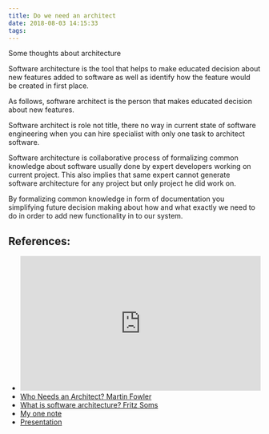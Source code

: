 ```yaml
---
title: Do we need an architect
date: 2018-08-03 14:15:33
tags:
---
```

Some thoughts about architecture

Software architecture is the tool that helps to make educated decision about new features added to software as well as identify how the feature would be created in first place.

As follows, software architect is the person that makes educated decision about new features.

Software architect is role not title, there no way in current state of software engineering when you can hire specialist with only one task to architect software.

Software architecture is collaborative process of formalizing common knowledge about software usually done by expert developers working on current project. This also implies that same expert cannot generate software architecture for any project but only project he did work on.

By formalizing common knowledge in form of documentation you simplifying future decision making about how and what exactly we need to do in order to add new functionality in to our system.  

## References:

* <iframe width="480" height="269" src="https://www.youtube.com/embed/DngAZyWMGR0" frameborder="0" allow="autoplay; encrypted-media" allowfullscreen></iframe>
* [Who Needs an Architect? Martin Fowler](https://martinfowler.com/ieeeSoftware/whoNeedsArchitect.pdf)
* [What is software architecture? Fritz Soms](https://dl.acm.org/citation.cfm?id=2389879#abstract)
* [My one note](https://onedrive.live.com/?Software%20Architecture&section-id={B759FF1E-D03A-4592-9301-B108DAD55E62}&page-id={7C8D339B-7CB0-4D28-B176-6BE6F1E8C7BB}&end)
* [Presentation](/assets/krdev3_architect.pdf)
